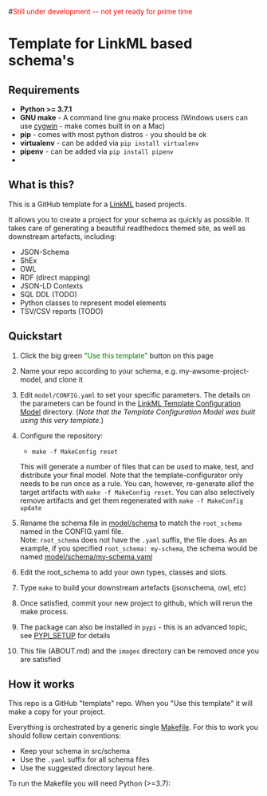 #<span style="color:red">Still under development -- not yet ready for prime time</span>



# Template for LinkML based schema's

## Requirements
* __Python >= 3.7.1__
* __GNU make__ - A command line gnu make process (Windows users can use [cygwin](https://www.cygwin.com/) - make comes built in on a Mac)
* __pip__ - comes with most python distros - you should be ok
* __virtualenv__ - can be added via `pip install virtualenv`
* __pipenv__ - can be added via `pip install pipenv`
* 

## What is this?

This is a GitHub template for a [LinkML](https://github.com/linkml/) based projects.

It allows you to create a project for your schema as quickly as
possible. It takes care of generating a beautiful readthedocs themed
site, as well as downstream artefacts, including:

 * JSON-Schema
 * ShEx
 * OWL
 * RDF (direct mapping)
 * JSON-LD Contexts
 * SQL DDL (TODO)
 * Python classes to represent model elements
 * TSV/CSV reports (TODO)

## Quickstart

 1. Click the big green <span style="color:green">"Use this template"</span> button on this page
 2. Name your repo according to your schema, e.g. my-awsome-project-model, and clone it
 3. Edit `model/CONFIG.yaml` to set your specific parameters. The details on the parameters can be found in
the [LinkML Template Configuration Model](https://linkml.github.io/template-config-model/) directory. 
    (_Note that the Template Configuration Model was built using this very template._)
 4. Configure the repository:
    * `make -f MakeConfig reset`
    
    This will generate a number of files that can be used to make, test, and distribute your final model.  Note
    that the template-configurator only needs to be run once as a rule.  You can, however, re-generate allof
    the target artifacts with `make -f MakeConfig reset`.  You can also selectively remove artifacts and get them
    regenerated with `make -f MakeConfig update`
 5. Rename the schema file in [model/schema](model/schema) to match the `root_schema` named in the CONFIG.yaml file.  
    Note: `root_schema` does not have the `.yaml` suffix, the file does.  As an example, if you specified `root_schema: my-schema`,
    the schema would be named [model/schema/my-schema.yaml](model/schema/my-schema.yaml)
 6. Edit the root_schema to add your own types, classes and slots.
 7. Type `make` to build your downstream artefacts (jsonschema, owl, etc)
 8. Once satisfied, commit your new project to github, which will rerun the make process.
 9. The package can also be installed in `pypi` - this is an advanced topic, see [PYPI_SETUP]() for details
10. This file (ABOUT.md) and the `images` directory can be removed once you are satisfied


## How it works

This repo is a GitHub "template" repo. When you "Use this template" it will make a copy for your project.

Everything is orchestrated by a generic single [Makefile](Makefile). For this to work you should follow certain conventions:

 * Keep your schema in src/schema
 * Use the `.yaml` suffix for all schema files
 * Use the suggested directory layout here.

To run the Makefile you will need Python (>=3.7):
